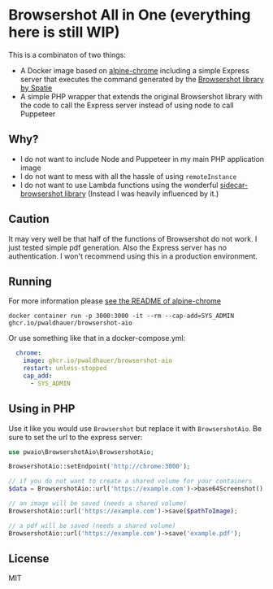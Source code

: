 # Browsershot All in One (everything here is still WIP)

This is a combinaton of two things:

- A Docker image based on [alpine-chrome](https://github.com/Zenika/alpine-chrome) including a simple Express server that executes the command generated by the [Browsershot library by Spatie](https://github.com/spatie/browsershot)
- A simple PHP wrapper that extends the original Browsershot library with the code to call the Express server instead of using node to call Puppeteer


## Why?

- I do not want to include Node and Puppeteer in my main PHP application image
- I do not want to mess with all the hassle of using `remoteInstance` 
- I do not want to use Lambda functions using the wonderful [sidecar-browsershot library](https://github.com/stefanzweifel/sidecar-browsershot) (Instead I was heavily influenced by it.)

## Caution

It may very well be that half of the functions of Browsershot do not work. I just tested simple pdf generation. Also the Express server has no authentication. I won't recommend using this in a production environment.


## Running

For more information please [see the README of alpine-chrome](https://github.com/Zenika/alpine-chrome)

```shell
docker container run -p 3000:3000 -it --rm --cap-add=SYS_ADMIN ghcr.io/pwaldhauer/browsershot-aio
```

Or use something like that in a docker-compose.yml:

```yaml
  chrome:
    image: ghcr.io/pwaldhauer/browsershot-aio
    restart: unless-stopped
    cap_add:
      - SYS_ADMIN
```

## Using in PHP

Use it like you would use `Browsershot` but replace it with `BrowsershotAio`. Be sure to set the url to the express server:

```php
use pwaio\BrowsershotAio\BrowsershotAio;

BrowsershotAio::setEndpoint('http://chrome:3000');

// if you do not want to create a shared volume for your containers
$data = BrowsershotAio::url('https://example.com')->base64Screenshot();

// an image will be saved (needs a shared volume)
BrowsershotAio::url('https://example.com')->save($pathToImage);

// a pdf will be saved (needs a shared volume)
BrowsershotAio::url('https://example.com')->save('example.pdf');
```




## License
MIT